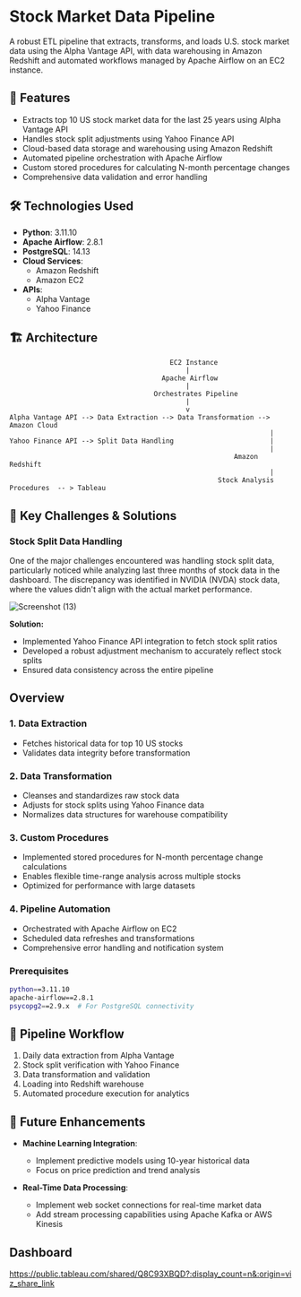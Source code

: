 # Stock Market Data Pipeline

A robust ETL pipeline that extracts, transforms, and loads U.S. stock market data using the Alpha Vantage API, with data warehousing in Amazon Redshift and automated workflows managed by Apache Airflow on an EC2 instance.

## 🚀 Features

- Extracts top 10 US stock market data for the last 25 years using Alpha Vantage API
- Handles stock split adjustments using Yahoo Finance API
- Cloud-based data storage and warehousing using Amazon Redshift
- Automated pipeline orchestration with Apache Airflow
- Custom stored procedures for calculating N-month percentage changes
- Comprehensive data validation and error handling

## 🛠️ Technologies Used

- **Python**: 3.11.10
- **Apache Airflow**: 2.8.1
- **PostgreSQL**: 14.13
- **Cloud Services**: 
  - Amazon Redshift
  - Amazon EC2
- **APIs**:
  - Alpha Vantage
  - Yahoo Finance

## 🏗️ Architecture

                                            EC2 Instance
                                                |
                                          Apache Airflow
                                                |
                                        Orchestrates Pipeline
                                                |
                                                v
    Alpha Vantage API --> Data Extraction --> Data Transformation --> Amazon Cloud
                                                                     |
    Yahoo Finance API --> Split Data Handling                        |
                                                                     |
                                                            Amazon Redshift      
                                                                     |     
                                                        Stock Analysis Procedures  -- > Tableau

## 🔑 Key Challenges & Solutions

### Stock Split Data Handling
One of the major challenges encountered was handling stock split data, particularly noticed while analyzing last three months of stock data in the dashboard. The discrepancy was identified in NVIDIA (NVDA) stock data, where the values didn't align with the actual market performance.

![Screenshot (13)](https://github.com/user-attachments/assets/10775f66-1c72-48e9-9c61-24697e32f573)

**Solution:**
- Implemented Yahoo Finance API integration to fetch stock split ratios
- Developed a robust adjustment mechanism to accurately reflect stock splits
- Ensured data consistency across the entire pipeline

## Overview

### 1. Data Extraction
- Fetches historical data for top 10 US stocks
- Validates data integrity before transformation

### 2. Data Transformation
- Cleanses and standardizes raw stock data
- Adjusts for stock splits using Yahoo Finance data
- Normalizes data structures for warehouse compatibility

### 3. Custom Procedures
- Implemented stored procedures for N-month percentage change calculations
- Enables flexible time-range analysis across multiple stocks
- Optimized for performance with large datasets

### 4. Pipeline Automation
- Orchestrated with Apache Airflow on EC2
- Scheduled data refreshes and transformations
- Comprehensive error handling and notification system

### Prerequisites
```bash
python==3.11.10
apache-airflow==2.8.1
psycopg2==2.9.x  # For PostgreSQL connectivity
```

## 🔄 Pipeline Workflow

1. Daily data extraction from Alpha Vantage
2. Stock split verification with Yahoo Finance
3. Data transformation and validation
4. Loading into Redshift warehouse
5. Automated procedure execution for analytics

## 🚧 Future Enhancements

- **Machine Learning Integration**: 
  - Implement predictive models using 10-year historical data
  - Focus on price prediction and trend analysis

- **Real-Time Data Processing**:
  - Implement web socket connections for real-time market data
  - Add stream processing capabilities using Apache Kafka or AWS Kinesis

## Dashboard

https://public.tableau.com/shared/Q8C93XBQD?:display_count=n&:origin=viz_share_link
